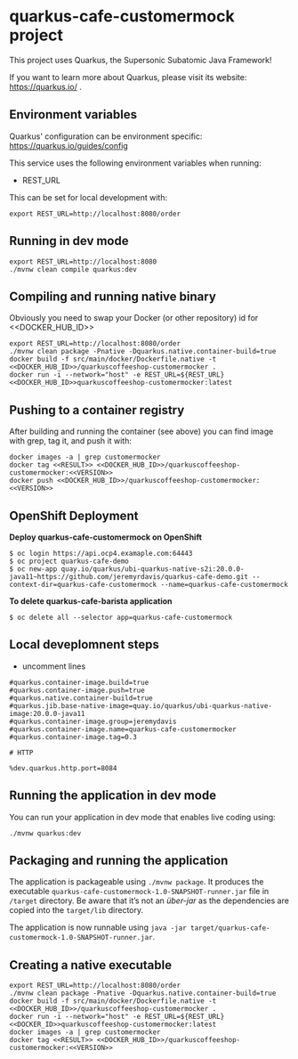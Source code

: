 # quarkus-cafe-customermock project

This project uses Quarkus, the Supersonic Subatomic Java Framework!

If you want to learn more about Quarkus, please visit its website: https://quarkus.io/ .

## Environment variables

Quarkus' configuration can be environment specific: https://quarkus.io/guides/config

This service uses the following environment variables when running:
* REST_URL

This can be set for local development with:
```shell script
export REST_URL=http://localhost:8080/order
```

## Running in dev mode
```shell script
export REST_URL=http://localhost:8080
./mvnw clean compile quarkus:dev
```

## Compiling and running native binary

Obviously you need to swap your Docker (or other repository) id for <<DOCKER_HUB_ID>>
```shell script
export REST_URL=http://localhost:8080/order
./mvnw clean package -Pnative -Dquarkus.native.container-build=true
docker build -f src/main/docker/Dockerfile.native -t <<DOCKER_HUB_ID>>/quarkuscoffeeshop-customermocker .
docker run -i --network="host" -e REST_URL=${REST_URL} <<DOCKER_HUB_ID>>quarkuscoffeeshop-customermocker:latest
```

## Pushing to a container registry

After building and running the container (see above) you can find image with grep, tag it, and push it with:
```shell script
docker images -a | grep customermocker
docker tag <<RESULT>> <<DOCKER_HUB_ID>>/quarkuscoffeeshop-customermocker:<<VERSION>>
docker push <<DOCKER_HUB_ID>>/quarkuscoffeeshop-customermocker:<<VERSION>>
```


## OpenShift Deployment 
**Deploy quarkus-cafe-customermock on OpenShift**
```
$ oc login https://api.ocp4.examaple.com:64443
$ oc project quarkus-cafe-demo
$ oc new-app quay.io/quarkus/ubi-quarkus-native-s2i:20.0.0-java11~https://github.com/jeremyrdavis/quarkus-cafe-demo.git --context-dir=quarkus-cafe-customermock --name=quarkus-cafe-customermock
```

**To delete quarkus-cafe-barista application**
```
$ oc delete all --selector app=quarkus-cafe-customermock
```

## Local deveplomnent steps 
* uncomment lines 
```
#quarkus.container-image.build=true
#quarkus.container-image.push=true
#quarkus.native.container-build=true
#quarkus.jib.base-native-image=quay.io/quarkus/ubi-quarkus-native-image:20.0.0-java11
#quarkus.container-image.group=jeremydavis
#quarkus.container-image.name=quarkus-cafe-customermocker
#quarkus.container-image.tag=0.3

# HTTP

%dev.quarkus.http.port=8084
```

## Running the application in dev mode

You can run your application in dev mode that enables live coding using:
```
./mvnw quarkus:dev
```

## Packaging and running the application

The application is packageable using `./mvnw package`.
It produces the executable `quarkus-cafe-customermock-1.0-SNAPSHOT-runner.jar` file in `/target` directory.
Be aware that it’s not an _über-jar_ as the dependencies are copied into the `target/lib` directory.

The application is now runnable using `java -jar target/quarkus-cafe-customermock-1.0-SNAPSHOT-runner.jar`.

## Creating a native executable

```shell
export REST_URL=http://localhost:8080/order
./mvnw clean package -Pnative -Dquarkus.native.container-build=true
docker build -f src/main/docker/Dockerfile.native -t <<DOCKER_HUB_ID>>/quarkuscoffeeshop-customermocker .
docker run -i --network="host" -e REST_URL=${REST_URL} <<DOCKER_ID>>quarkuscoffeeshop-customermocker:latest
docker images -a | grep customermocker
docker tag <<RESULT>> <<DOCKER_HUB_ID>>/quarkuscoffeeshop-customermocker:<<VERSION>>
```

